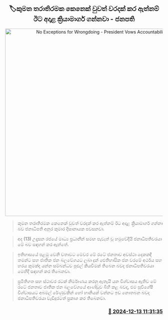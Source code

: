<p align='center'><b><h2 align='center' title='No Exceptions for Wrongdoing - President Vows Accountability'>🏷කුමන තරාතිරමක කෙනෙක් වුවත් වරදක් කර ඇත්නම් ඊට අදාළ ක්‍රියාමාර්ග ගන්නවා - ජනපති</h2></b></p>
<p align='center'><img src='https://helakuru.sgp1.cdn.digitaloceanspaces.com/esana/images/lib/anura-president-new-thumb.jpg' width='600' alt='No Exceptions for Wrongdoing - President Vows Accountability'></p>

> කුමන තරාතිරමක කෙනෙක් වුවත් වරදක් කර ඇත්නම් ඊට අදාළ ක්‍රියාමාර්ග ගන්නා බව ජනාධිපති අනුර කුමාර දිසානායක පවසනවා.

> අද (13) උදෑසන රජයේ මාධ්‍ය ප්‍රධානීන් සමඟ පැවැත් වූ හමුවේදීයි ජනාධිපතිවරයා මේ බව සඳහන් කර ඇත්තේ.

> ඉතිහාසයේ පළමු වෙනි වතාවට මෙවර මේ රටේ ජනතාව අවස්ථා දෙකකදී තමන්ට සහ ජාතික ජන බලවේගයට ලබා දුන් ඓතිහාසික ජන වරමේ අර්ථය සහ හරය කුමක්ද යන්න සම්බන්ධව පුළුල් කියවීමක් තිබෙන බවද ජනාධිපතිවරයා මෙහිදී සඳහන් කර තිබෙනවා.

> ප්‍රමිතිගත සහ ස්ථාවර රටක් නිර්මාණය කරනු ඇතැයි යන විශ්වාසය ඇතිව මේ රටේ ජනතාව ජාතික ජන බලවේගයේ ආණ්ඩුව බිහි කළ බවද, එම සුවිශේෂී විශ්වාසයට අබමල් රේණුවකින් හෝ හානියක් වන්නට ඉඩ නොතබන බවද ජනාධිපතිවරයා වැඩිදුරටත් ප්‍රකාශ කර තිබෙනවා.



<h3 align='right'><a href='https://www.helakuru.lk/esana/p/105882/'>📅 2024-12-13 11:31:35</a></h3>
